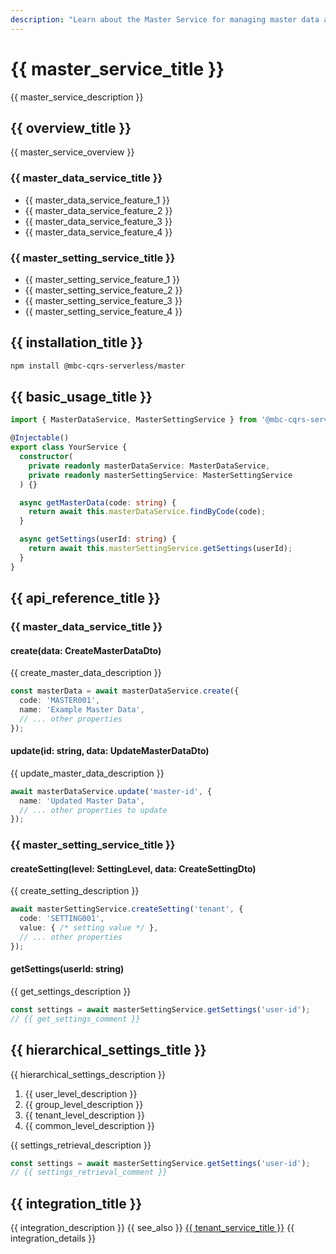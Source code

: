```yaml
---
description: "Learn about the Master Service for managing master data and settings in a multi-tenant environment."
---
```


# {{ master_service_title }}

{{ master_service_description }}

## {{ overview_title }}

{{ master_service_overview }}

### {{ master_data_service_title }}
- {{ master_data_service_feature_1 }}
- {{ master_data_service_feature_2 }}
- {{ master_data_service_feature_3 }}
- {{ master_data_service_feature_4 }}

### {{ master_setting_service_title }}
- {{ master_setting_service_feature_1 }}
- {{ master_setting_service_feature_2 }}
- {{ master_setting_service_feature_3 }}
- {{ master_setting_service_feature_4 }}

## {{ installation_title }}

```bash
npm install @mbc-cqrs-serverless/master
```

## {{ basic_usage_title }}

```typescript
import { MasterDataService, MasterSettingService } from '@mbc-cqrs-serverless/master';

@Injectable()
export class YourService {
  constructor(
    private readonly masterDataService: MasterDataService,
    private readonly masterSettingService: MasterSettingService
  ) {}

  async getMasterData(code: string) {
    return await this.masterDataService.findByCode(code);
  }

  async getSettings(userId: string) {
    return await this.masterSettingService.getSettings(userId);
  }
}
```

## {{ api_reference_title }}

### {{ master_data_service_title }}

#### create(data: CreateMasterDataDto)

{{ create_master_data_description }}

```typescript
const masterData = await masterDataService.create({
  code: 'MASTER001',
  name: 'Example Master Data',
  // ... other properties
});
```

#### update(id: string, data: UpdateMasterDataDto)

{{ update_master_data_description }}

```typescript
await masterDataService.update('master-id', {
  name: 'Updated Master Data',
  // ... other properties to update
});
```

### {{ master_setting_service_title }}

#### createSetting(level: SettingLevel, data: CreateSettingDto)

{{ create_setting_description }}

```typescript
await masterSettingService.createSetting('tenant', {
  code: 'SETTING001',
  value: { /* setting value */ },
  // ... other properties
});
```

#### getSettings(userId: string)

{{ get_settings_description }}

```typescript
const settings = await masterSettingService.getSettings('user-id');
// {{ get_settings_comment }}
```

## {{ hierarchical_settings_title }}

{{ hierarchical_settings_description }}

1. {{ user_level_description }}
2. {{ group_level_description }}
3. {{ tenant_level_description }}
4. {{ common_level_description }}

{{ settings_retrieval_description }}

```typescript
const settings = await masterSettingService.getSettings('user-id');
// {{ settings_retrieval_comment }}
```

## {{ integration_title }}

{{ integration_description }} {{ see_also }} [{{ tenant_service_title }}](./tenant-service.md) {{ integration_details }}
